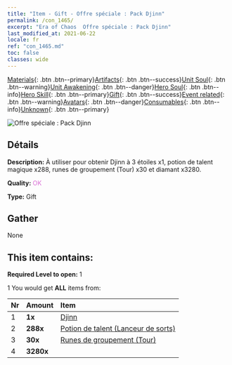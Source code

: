 ```yaml
---
title: "Item - Gift - Offre spéciale : Pack Djinn"
permalink: /con_1465/
excerpt: "Era of Chaos  Offre spéciale : Pack Djinn"
last_modified_at: 2021-06-22
locale: fr
ref: "con_1465.md"
toc: false
classes: wide
---
```

 [Materials](/ItemsFR/){: .btn .btn--primary}[Artifacts](/ItemsFR/Artifacts/){: .btn .btn--success}[Unit Soul](/ItemsFR/UnitSoul/){: .btn .btn--warning}[Unit Awakening](/ItemsFR/UnitAwakening/){: .btn .btn--danger}[Hero Soul](/ItemsFR/HeroSoul/){: .btn .btn--info}[Hero Skill](/ItemsFR/HeroSkill/){: .btn .btn--primary}[Gift](/ItemsFR/Gift/){: .btn .btn--success}[Event related](/ItemsFR/Events/){: .btn .btn--warning}[Avatars](/ItemsFR/Avatars/){: .btn .btn--danger}[Consumables](/ItemsFR/Consumables/){: .btn .btn--info}[Unknown](/ItemsFR/Unknown/){: .btn .btn--primary}

 ![Offre spéciale : Pack Djinn](/images/t/i_907079.png)

## Détails
 **Description:** À utiliser pour obtenir Djinn à 3 étoiles x1, potion de talent magique x288, runes de groupement (Tour) x30 et diamant x3280.

 **Quality:** <span style="color: #DA70D6">OK</span>

 **Type:** Gift

## Gather

  None

## This item contains:

 **Required Level to open:** 1

 1 You would get **ALL** items  from:

  | Nr | Amount |     Item    |
  |:---|:-------|:------------|
  | 1 |  **1x** | [Djinn](/fr/units/Genie/) |  | 
  | 2 |  **288x** | [Potion de talent (Lanceur de sorts)](/ItemsFR/con_790/) |  | 
  | 3 |  **30x** | [Runes de groupement (Tour)](/ItemsFR/con_785/) |  | 
  | 4 |  **3280x** | <i class="fas fa-gem"/> |  | 
